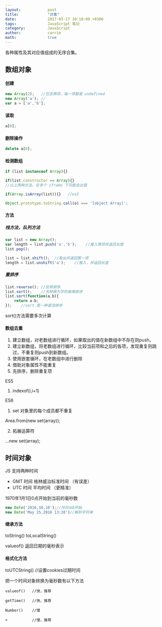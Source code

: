 ```yaml
---
layout:            post
title:             "对象"
date:              2017-05-17 10:10:00 +0300
tags:              JavaScript 笔记
category:          JavaScript
author:            carrie
math:              true
---
```

各种属性及其对应值组成的无序合集。

## 数组对象
#### 创建
```javascript
new Array(2);   //包含两项，每一项都是 undefined
new Array('a'); //
var a = ['a','b'];
```
#### 读取
```javascript
a[0];
```

#### 删除操作
```javascript
delete a[0];
```

#### 检测数组
```javascript
if (list instanceof Array){} 

if(list.constructor == Array){}
//以上两种方法，在多个 iframe 下可能会出错

if(Array.isArray(list)){}   //es5

Object.prototype.toString.call(o) === '[object Array]';
```

#### 方法
##### 栈方法，队列方法
```javascript
var list = new Array();
var length = list.push('a','b');    //推入两项并返回长度
list.pop();

list = list.shift();  //取出并返回第一项
length = list.unshift('a');    //推入，并返回长度
```
##### 重排序
```javascript
list.reverse(); //反转顺序
list.sort();    //先转换为字符串再排序
list.sort(function(a,b){
    return a-b;
});    //sort 是一种冒泡排序
```
sort()方法需要多次计算

#### 数组去重

1. 建立数组，对老数组进行循环，如果取出的值在新数组中不存在则push。
2. 建立新数组，将老数组进行循环，比较当前项和之后的各项，发现重复则跳过，不重复则push到新数组。
3. 使用嵌套循环，在老数组中进行删除
4. 借助对象属性不能重复
5. 先排序，删除重复项

ES5
1. indexof(i,i+1)

ES6

1. set 对象里的每个成员都不重复

Area.from(new set(array));

2. 拓展运算符

...new set(array);

## 时间对象
JS 支持两种时间
* GMT 时间 格林威治标准时间 （有误差）
* UTC 时间 平均时间 （更精准）

1970年1月1日0点开始到当前的毫秒数

```javascript
new Date('2016,10,10');//月份从0开始
new Date('May 25,2016 13:20')//解析字符串
```
#### 继承方法
toString()
toLocalString()

valueof() 返回日期的毫秒表示

#### 格式化方法

toUTCString() //设置cookies过期时间

把一个时间对象转换为毫秒数有以下方法
```
valueof()   //快，推荐

getTime()   //快，推荐

Number()    //慢

+           //慢，推荐
```
